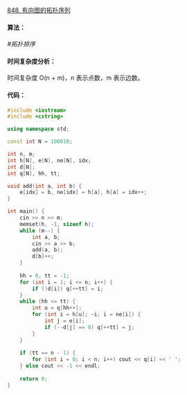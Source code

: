 [848. 有向图的拓扑序列](https://www.acwing.com/problem/content/850/)

#### 算法：

*#拓扑排序*

#### 时间复杂度分析：

时间复杂度 O(n + m)，n 表示点数，m 表示边数。

#### 代码：

```cpp
#include <iostream>
#include <cstring>

using namespace std;

const int N = 100010;

int n, m;
int h[N], e[N], ne[N], idx;
int d[N];
int q[N], hh, tt;

void add(int a, int b) {
    e[idx] = b, ne[idx] = h[a], h[a] = idx++;
}

int main() {
    cin >> n >> m;
    memset(h, -1, sizeof h);
    while (m--) {
        int a, b;
        cin >> a >> b;
        add(a, b);
        d[b]++;
    }
    
    hh = 0, tt = -1;
    for (int i = 1; i <= n; i++) {
        if (!d[i]) q[++tt] = i;
    }
    while (hh <= tt) {
        int u = q[hh++];
        for (int i = h[u]; ~i; i = ne[i]) {
            int j = e[i];
            if (--d[j] == 0) q[++tt] = j;
        }
    }
    
    if (tt == n - 1) {
        for (int i = 0; i < n; i++) cout << q[i] << ' ';
    } else cout << -1 << endl;
    
    return 0;
}
```

